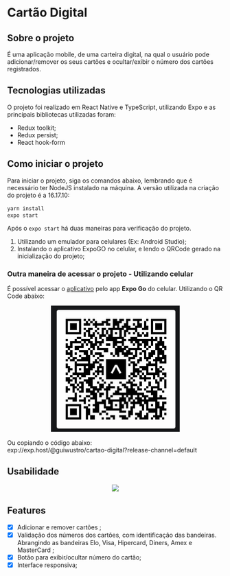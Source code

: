 # Cartão Digital

## Sobre o projeto

É uma aplicação mobile, de uma carteira digital, na qual o usuário pode
adicionar/remover os seus cartões e ocultar/exibir o número dos cartões
registrados.

## Tecnologias utilizadas

O projeto foi realizado em React Native e TypeScript, utilizando Expo e as
principais bibliotecas utilizadas foram:

- Redux toolkit;
- Redux persist;
- React hook-form

## Como iniciar o projeto

Para iniciar o projeto, siga os comandos abaixo, lembrando que é necessário ter
NodeJS instalado na máquina. A versão utilizada na criação do projeto é a
16.17.10:

```
yarn install
expo start
```

Após o <code>expo start</code> há duas maneiras para verificação do projeto.

1. Utilizando um emulador para celulares (Ex: Android Studio);
2. Instalando o aplicativo ExpoGO no celular, e lendo o QRCode gerado na
   inicialização do projeto;

### Outra maneira de acessar o projeto - Utilizando celular

É possível acessar o
<a href="https://expo.dev/@guiwustro/cartao-digital">aplicativo</a> pelo app
<b>Expo Go</b> do celular. Utilizando o QR Code abaixo:

<div align="center">
<img src="./screenshots/QRCode.jpg" width="300"/>
</div>

Ou copiando o código abaixo: </br>
exp://exp.host/@guiwustro/cartao-digital?release-channel=default

## Usabilidade

<div align="center">
<!-- COLOCAR UM GIF UTILIZANDO A APLICAÇÃO! -->
<img src="./screenshots/project-gif.gif" width="300"/>
</div>

## Features

- [x] Adicionar e remover cartões ;
- [x] Validação dos números dos cartões, com identificação das bandeiras.
      Abrangindo as bandeiras Elo, Visa, Hipercard, Diners, Amex e MasterCard ;
- [x] Botão para exibir/ocultar número do cartão;
- [x] Interface responsiva;
